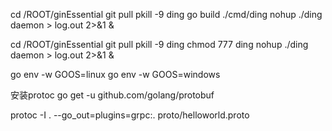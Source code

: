 cd /ROOT/ginEssential
git pull
pkill -9 ding
go build ./cmd/ding
nohup ./ding daemon > log.out 2>&1 &

cd /ROOT/ginEssential
git pull
pkill -9 ding
chmod 777 ding
nohup ./ding daemon > log.out 2>&1 &

go env -w GOOS=linux
go env -w GOOS=windows

安装protoc
go get -u github.com/golang/protobuf

protoc -I . --go_out=plugins=grpc:. proto/helloworld.proto

